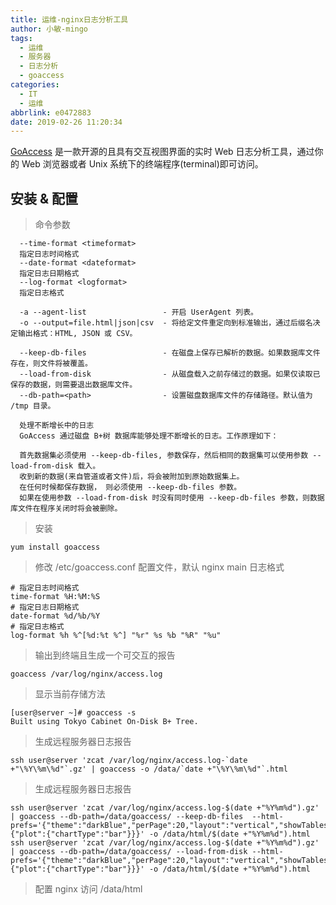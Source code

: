 ```yaml
---
title: 运维-nginx日志分析工具
author: 小敏-mingo
tags:
  - 运维
  - 服务器
  - 日志分析
  - goaccess
categories:
  - IT
  - 运维
abbrlink: e0472883
date: 2019-02-26 11:20:34
---
```

[GoAccess](https://goaccess.cc/?mod=man) 是一款开源的且具有交互视图界面的实时 Web 日志分析工具，通过你的 Web 浏览器或者 Unix 系统下的终端程序(terminal)即可访问。
<!-- more -->

## 安装 & 配置
> 命令参数
```
  --time-format <timeformat>
  指定日志时间格式
  --date-format <dateformat>
  指定日志日期格式
  --log-format <logformat>
  指定日志格式
  
  -a --agent-list                 - 开启 UserAgent 列表。
  -o --output=file.html|json|csv  - 将给定文件重定向到标准输出，通过后缀名决定输出格式：HTML, JSON 或 CSV。
  
  --keep-db-files                 - 在磁盘上保存已解析的数据。如果数据库文件存在，则文件将被覆盖。
  --load-from-disk                - 从磁盘载入之前存储过的数据。如果仅读取已保存的数据，则需要退出数据库文件。
  --db-path=<path>                - 设置磁盘数据库文件的存储路径。默认值为 /tmp 目录。
  
  处理不断增长中的日志
  GoAccess 通过磁盘 B+树 数据库能够处理不断增长的日志。工作原理如下：
  
  首先数据集必须使用 --keep-db-files, 参数保存，然后相同的数据集可以使用参数 --load-from-disk 载入。
  收到新的数据(来自管道或者文件)后，将会被附加到原始数据集上。
  在任何时候都保存数据， 则必须使用 --keep-db-files 参数。
  如果在使用参数 --load-from-disk 时没有同时使用 --keep-db-files 参数，则数据库文件在程序关闭时将会被删除。
```

> 安装
```
yum install goaccess
```

> 修改 /etc/goaccess.conf 配置文件，默认 nginx main 日志格式
```
# 指定日志时间格式
time-format %H:%M:%S
# 指定日志日期格式
date-format %d/%b/%Y
# 指定日志格式
log-format %h %^[%d:%t %^] "%r" %s %b "%R" "%u"
```

> 输出到终端且生成一个可交互的报告
```
goaccess /var/log/nginx/access.log
```

> 显示当前存储方法
```
[user@server ~]# goaccess -s
Built using Tokyo Cabinet On-Disk B+ Tree.
```

> 生成远程服务器日志报告
```
ssh user@server 'zcat /var/log/nginx/access.log-`date +"\%Y\%m\%d"`.gz' | goaccess -o /data/`date +"\%Y\%m\%d"`.html
```

> 生成远程服务器日志报告
```
ssh user@server 'zcat /var/log/nginx/access.log-$(date +"%Y%m%d").gz' | goaccess --db-path=/data/goaccess/ --keep-db-files  --html-prefs='{"theme":"darkBlue","perPage":20,"layout":"vertical","showTables":true,"visitors":{"plot":{"chartType":"bar"}}}' -o /data/html/$(date +"%Y%m%d").html
ssh user@server 'zcat /var/log/nginx/access.log-$(date +"%Y%m%d").gz' | goaccess --db-path=/data/goaccess/ --load-from-disk --html-prefs='{"theme":"darkBlue","perPage":20,"layout":"vertical","showTables":true,"visitors":{"plot":{"chartType":"bar"}}}' -o /data/html/$(date +"%Y%m%d").html
```

> 配置 nginx 访问 /data/html

